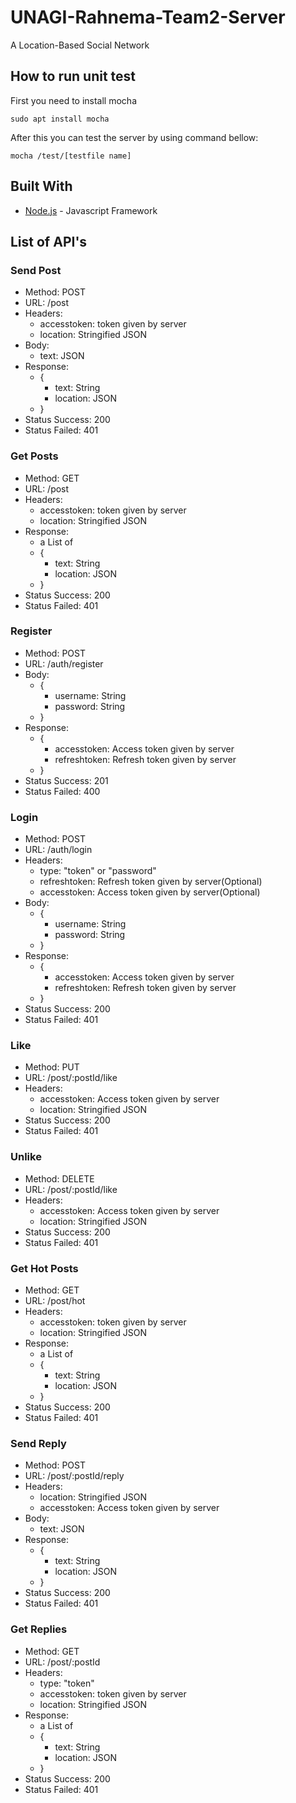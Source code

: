 # UNAGI-Rahnema-Team2-Server

A Location-Based Social Network

## How to run unit test

First you need to install mocha
```
sudo apt install mocha
```
After this you can test the server by using command bellow:
```
mocha /test/[testfile name]
```

## Built With

* [Node.js](https://nodejs.org/) - Javascript Framework

## List of API's

### Send Post

* Method: POST
* URL: /post
* Headers: 
    * accesstoken: token given by server 
    * location: Stringified JSON
* Body:
    * text: JSON
* Response:
    * {
        * text: String
        * location: JSON
    * }
* Status Success: 200
* Status Failed: 401

### Get Posts

* Method: GET
* URL: /post
* Headers: 
    * accesstoken: token given by server
    * location: Stringified JSON
* Response:
    * a List of
    * {
        * text: String
        * location: JSON
    * }
* Status Success: 200
* Status Failed: 401

### Register

* Method: POST
* URL: /auth/register
* Body:
    * {
        * username: String
        * password: String
    * }
* Response:
    * {
        * accesstoken: Access token given by server
        * refreshtoken: Refresh token given by server
    * }
* Status Success: 201
* Status Failed: 400

### Login

* Method: POST
* URL: /auth/login
* Headers: 
    * type: "token" or "password" 
    * refreshtoken: Refresh token given by server(Optional) 
    * accesstoken: Access token given by server(Optional) 
* Body:
    * {
        * username: String
        * password: String
    * }
* Response:
    * {
       * accesstoken: Access token given by server
       * refreshtoken: Refresh token given by server
    * }
* Status Success: 200
* Status Failed: 401

### Like

* Method: PUT
* URL: /post/:postId/like
* Headers:
    * accesstoken: Access token given by server
    * location: Stringified JSON
* Status Success: 200
* Status Failed: 401

### Unlike

* Method: DELETE
* URL: /post/:postId/like
* Headers:
    * accesstoken: Access token given by server
    * location: Stringified JSON
* Status Success: 200
* Status Failed: 401

### Get Hot Posts

* Method: GET
* URL: /post/hot
* Headers: 
    * accesstoken: token given by server
    * location: Stringified JSON
* Response:
    * a List of
    * {
        * text: String
        * location: JSON
    * }
* Status Success: 200
* Status Failed: 401

### Send Reply

* Method: POST
* URL: /post/:postId/reply
* Headers:
    * location: Stringified JSON
    * accesstoken: Access token given by server
* Body:
    * text: JSON
* Response:
    * {
        * text: String
        * location: JSON
    * }
* Status Success: 200
* Status Failed: 401

### Get Replies

* Method: GET
* URL: /post/:postId
* Headers: 
    * type: "token"
    * accesstoken: token given by server
    * location: Stringified JSON
* Response:
    * a List of
    * {
        * text: String
        * location: JSON
    * }
* Status Success: 200
* Status Failed: 401